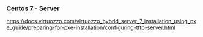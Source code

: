 
### Centos 7 - Server

https://docs.virtuozzo.com/virtuozzo_hybrid_server_7_installation_using_pxe_guide/preparing-for-pxe-installation/configuring-tftp-server.html

